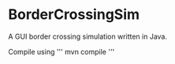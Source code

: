 # BorderCrossingSim

A GUI border crossing simulation written in Java.

Compile using 
'''
mvn compile
'''
